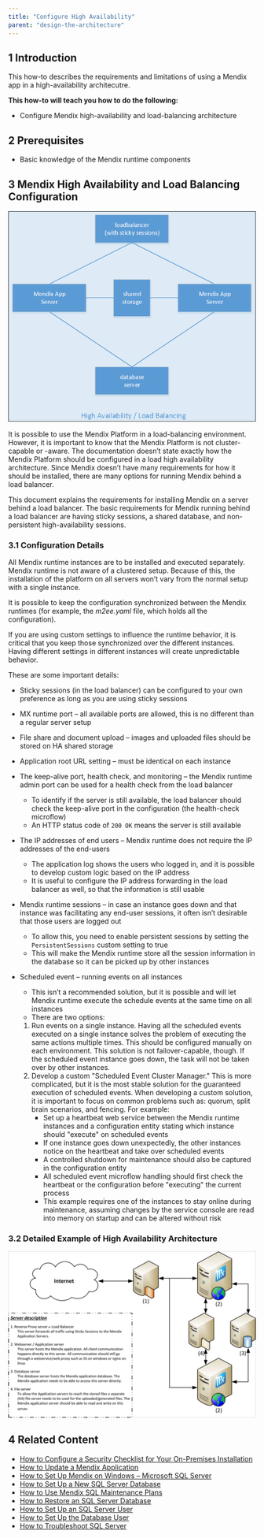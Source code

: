 ```yaml
---
title: "Configure High Availability"
parent: "design-the-architecture"
---
```


## 1 Introduction

This how-to describes the requirements and limitations of using a Mendix app in a high-availability architecutre.

**This how-to will teach you how to do the following:**

* Configure Mendix high-availability and load-balancing architecture

## 2 Prerequisites

* Basic knowledge of the Mendix runtime components

## 3 Mendix High Availability and Load Balancing Configuration

![](attachments/18448663/18580722.png)

It is possible to use the Mendix Platform in a load-balancing environment. However, it is important to know that the Mendix Platform is not cluster-capable or -aware. The documentation doesn’t state exactly how the Mendix Platform should be configured in a load high availability architecture. Since Mendix doesn’t have many requirements for how it should be installed, there are many options for running Mendix behind a load balancer.

This document explains the requirements for installing Mendix on a server behind a load balancer. The basic requirements for Mendix running behind a load balancer are having sticky sessions, a shared database, and non-persistent high-availability sessions.

### 3.1 Configuration Details

All Mendix runtime instances are to be installed and executed separately. Mendix runtime is not aware of a clustered setup. Because of this, the installation of the platform on all servers won’t vary from the normal setup with a single instance.

It is possible to keep the configuration synchronized between the Mendix runtimes (for example, the *m2ee.yaml* file, which holds all the configuration).

If you are using custom settings to influence the runtime behavior, it is critical that you keep those synchronized over the different instances. Having different settings in different instances will create unpredictable behavior.

These are some important details:

* Sticky sessions (in the load balancer) can be configured to your own preference as long as you are using sticky sessions
* MX runtime port – all available ports are allowed, this is no different than a regular server setup
* File share and document upload – images and uploaded files should be stored on HA shared storage
* Application root URL setting – must be identical on each instance
* The keep-alive port, health check, and monitoring – the Mendix runtime admin port can be used for a health check from the load balancer
    * To identify if the server is still available, the load balancer should check the keep-alive port in the configuration (the health-check microflow)
    * An HTTP status code of `200 OK` means the server is still available
* The IP addresses of end users – Mendix runtime does not require the IP addresses of the end-users
    * The application log shows the users who logged in, and it is possible to develop custom logic based on the IP address
    * It is useful to configure the IP address forwarding in the load balancer as well, so that the information is still usable
* Mendix runtime sessions – in case an instance goes down and that instance was facilitating any end-user sessions, it often isn’t desirable that those users are logged out
    * To allow this, you need to enable persistent sessions by setting the `PersistentSessions` custom setting to true
    * This will make the Mendix runtime store all the session information in the database so it can be picked up by other instances
* Scheduled event – running events on all instances 
    * This isn’t a recommended solution, but it is possible and will let Mendix runtime execute the schedule events at the same time on all instances
    * There are two options:

    1. Run events on a single instance. Having all the scheduled events executed on a single instance solves the problem of executing the same actions multiple times. This should be configured manually on each environment. This solution is not failover-capable, though. If the scheduled event instance goes down, the task will not be taken over by other instances.
    2. Develop a custom "Scheduled Event Cluster Manager." This is more complicated, but it is the most stable solution for the guaranteed execution of scheduled events. When developing a custom solution, it is important to focus on common problems such as: quorum, split brain scenarios, and fencing. For example:
        * Set up a heartbeat web service between the Mendix runtime instances and a configuration entity stating which instance should "execute" on scheduled events
        * If one instance goes down unexpectedly, the other instances notice on the heartbeat and take over scheduled events
        * A controlled shutdown for maintenance should also be captured in the configuration entity
        * All scheduled event microflow handling should first check the heartbeat or the configuration before "executing" the current process
        * This example requires one of the instances to stay online during maintenance, assuming changes by the service console are read into memory on startup and can be altered without risk

### 3.2 Detailed Example of High Availability Architecture

![Example architecture for a High Availability environment](attachments/18448663/18580721.jpg)

## 4 Related Content

* [How to Configure a Security Checklist for Your On-Premises Installation](security-checklist-for-your-on-premises-installation)
* [How to Update a Mendix Application](updating-a-mendix-application)
* [How to Set Up Mendix on Windows – Microsoft SQL Server](mendix-on-windows-microsoft-sql-server)
* [How to Set Up a New SQL Server Database](setting-up-a-new-sql-server-database)
* [How to Use Mendix SQL Maintenance Plans](mendix-sql-maintenance-plans)
* [How to Restore an SQL Server Database](restoring-a-sql-server-database)
* [How to Set Up an SQL Server User](setting-up-a-sql-server-user)
* [How to Set Up the Database User](setting-up-the-database-user)
* [How to Troubleshoot SQL Server](troubleshooting-sql-server)
